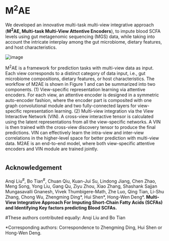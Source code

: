 # M<sup>2</sup>AE

We developed an innovative multi-task multi-view integrative approach (**M<sup>2</sup>AE, Multi-task Multi-View Attentive Encoders**), to impute blood SCFA levels using gut metagenomic sequencing (MGS) data, while taking into account the intricate interplay among the gut microbiome, dietary features, and host characteristics.

![image](https://github.com/user-attachments/assets/c95ad56b-2f83-4d74-aed4-487d1ec19906)



M<sup>2</sup>AE is a framework for prediction tasks with multi-view data as input. Each view corresponds to a distinct category of data input, i.e., gut microbiome compositions, dietary features, or host characteristics. The workflow of M2AE is shown in Figure 1 and can be summarized into two components. (1) View-specific representation learning via attentive encoders. For each view, an attentive encoder is designed in a symmetric auto-encoder fashion, where the encoder part is composited with one graph convolutional module and two fully-connected layers for view-specific representation learning. (2) Multi-view integration via the View Interactive Network (VIN). A cross-view interactive tensor is calculated using the latent representations from all the view-specific networks. A VIN is then trained with the cross-view discovery tensor to produce the final predictions. VIN can effectively learn the intra-view and inter-view correlations in the higher-level space for better prediction with multi-view data. M2AE is an end-to-end model, where both view-specific attentive encoders and VIN module are trained jointly.



# <sub><sup>Acknowledgement</sub></sup>

Anqi Liu<sup>#</sup>, Bo Tian<sup>#</sup>, Chuan Qiu, Kuan-Jui Su, Lindong Jiang, Chen Zhao, Meng Song, Yong Liu, Gang Qu, Ziyu Zhou, Xiao Zhang, Shashank Sajjan Mungasavalli Gnanesh, Vivek Thumbigere-Math, Zhe Luo, Qing Tian, Li-Shu Zhang, Chong Wu, Zhengming Ding*, Hui Shen*, Hong-Wen Deng*. **Multi-View Integrative Approach For Imputing Short-Chain Fatty Acids (SCFAs) and Identifying Key factors predicting Blood SCFAs.**

#These authors contributed equally: Anqi Liu and Bo Tian

*Corresponding authors: Correspondence to Zhengming Ding, Hui Shen or Hong-Wen Deng.

